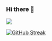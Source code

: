 ### Hi there 👋
![](https://komarev.com/ghpvc/?username=Atomic-C&color=red)

[![GitHub Streak](https://github-readme-streak-stats.herokuapp.com/?user=Atomic-C)](https://git.io/streak-stats)

<!--
**Atomic-C/Atomic-C** is a ✨ _special_ ✨ repository because its `README.md` (this file) appears on your GitHub profile.

Here are some ideas to get you started:

- 🔭 I’m currently working on ...
- 🌱 I’m currently learning ...
- 👯 I’m looking to collaborate on ...
- 🤔 I’m looking for help with ...
- 💬 Ask me about ...
- 📫 How to reach me: ...
- 😄 Pronouns: ...
- ⚡ Fun fact: ...
-->

